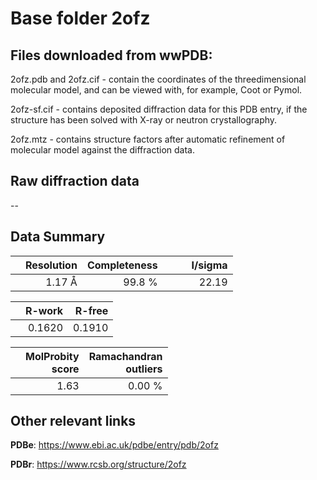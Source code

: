 # Base folder 2ofz

## Files downloaded from wwPDB:

2ofz.pdb and 2ofz.cif - contain the coordinates of the threedimensional molecular model, and can be viewed with, for example, Coot or Pymol.

2ofz-sf.cif - contains deposited diffraction data for this PDB entry, if the structure has been solved with X-ray or neutron crystallography.

2ofz.mtz - contains structure factors after automatic refinement of molecular model against the diffraction data.

## Raw diffraction data

--<br> 

## Data Summary
|   | Resolution | Completeness| I/sigma |
|---|-------------:|----------------:|--------------:|
|   |1.17 Å|99.8  %|<img width=50/>22.19|

|   | **R-work**| **R-free**   
|---|-------------:|----------------:|           
||  0.1620|  0.1910|

|   |**MolProbity<br>score**| **Ramachandran<br>outliers** 
|---|-------------:|----------------:|
||  1.63|  0.00 %|

 

 

## Other relevant links 
**PDBe**:  https://www.ebi.ac.uk/pdbe/entry/pdb/2ofz
 
**PDBr**: https://www.rcsb.org/structure/2ofz 

